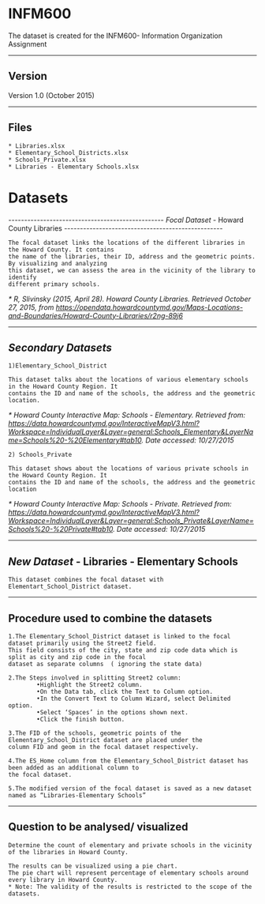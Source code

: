 # INFM600
The dataset is created for the INFM600- Information Organization Assignment

-------
Version
-------

Version 1.0 (October 2015)

-----
Files
-----

	* Libraries.xlsx
	* Elementary_School_Districts.xlsx
 	* Schools_Private.xlsx
 	* Libraries - Elementary Schools.xlsx
 
<h1> Datasets </h1> 
-------------------------------------------------
<em> Focal Dataset </em> - Howard County Libraries
--------------------------------------------------

	The focal dataset links the locations of the different libraries in the Howard County. It contains
	the name of the libraries, their ID, address and the geometric points. By visualizing and analyzing 
	this dataset, we can assess the area in the vicinity of the library to identify
	different primary schools. 
	
<i>	* R, Slivinsky (2015, April 28). Howard County Libraries. Retrieved October 27, 2015, 
	from https://opendata.howardcountymd.gov/Maps-Locations-and-Boundaries/Howard-County-Libraries/r2ng-89j6 </i>

----------------------------
<em> Secondary Datasets </em>
-----------------------------

	1)Elementary_School_District 
	
	This dataset talks about the locations of various elementary schools in the Howard County Region. It 
	contains the ID and name of the schools, the address and the geometric location.
	
<i>	* Howard County Interactive Map:  Schools - Elementary.
	Retrieved from: https://data.howardcountymd.gov/InteractiveMapV3.html?Workspace=IndividualLayer&Layer=general:Schools_Elementary&LayerName=Schools%20-%20Elementary#tab10. Date accessed: 10/27/2015 </i>
	
	2) Schools_Private

	This dataset shows about the locations of various private schools in the Howard County Region. It
	contains the ID and name of the schools, the address and the geometric location
	
<i>	* Howard County Interactive Map:  Schools - Private.
	Retrieved from: https://data.howardcountymd.gov/InteractiveMapV3.html?Workspace=IndividualLayer&Layer=general:Schools_Private&LayerName=Schools%20-%20Private#tab10. Date accessed: 10/27/2015 </i>

-------------------------------------------------------
<em> New Dataset </em> - Libraries - Elementary Schools
-------------------------------------------------------

	This dataset combines the focal dataset with Elementart_School_District dataset. 

--------------------------------------- 
Procedure used to combine the datasets
---------------------------------------

	1.The Elementary_School_District dataset is linked to the focal dataset primarily using the Street2 field.
	This field consists of the city, state and zip code data which is  split as city and zip code in the focal
	dataset as separate columns  ( ignoring the state data) 
	
	2.The Steps involved in splitting Street2 column:
			•Highlight the Street2 column.
			•On the Data tab, click the Text to Column option.
			•In the Convert Text to Column Wizard, select Delimited option.
			•Select ‘Spaces’ in the options shown next.
			•Click the finish button. 
			
	3.The FID of the schools, geometric points of the Elementary_School_District dataset are placed under the 
	column FID and geom in the focal dataset respectively.
	
	4.The ES_Home column from the Elementary_School_District dataset has been added as an additional column to 
	the focal dataset.
	
	5.The modified version of the focal dataset is saved as a new dataset named as “Libraries-Elementary Schools” 
	
------------------------------------
Question to be analysed/ visualized 
------------------------------------
	
	Determine the count of elementary and private schools in the vicinity of the libraries in Howard County. 
	
	The results can be visualized using a pie chart. 
	The pie chart will represent percentage of elementary schools around every library in Howard County. 
	* Note: The validity of the results is restricted to the scope of the datasets.


